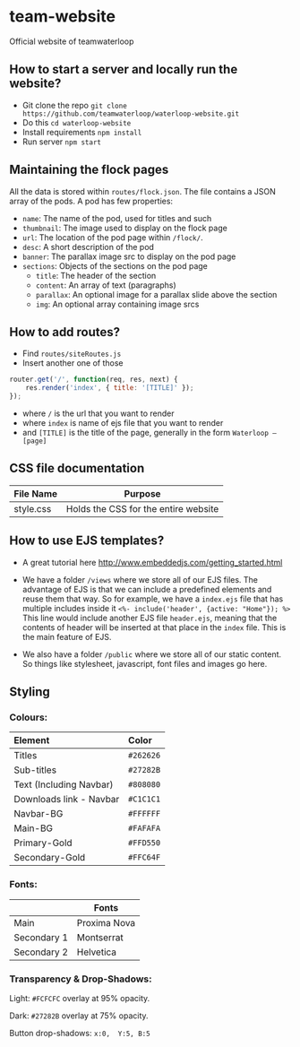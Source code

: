 # team-website
Official website of teamwaterloop

## How to start a server and locally run the website?
* Git clone the repo `git clone https://github.com/teamwaterloop/waterloop-website.git`
* Do this `cd waterloop-website`
* Install requirements `npm install`
* Run server `npm start`

## Maintaining the flock pages

All the data is stored within `routes/flock.json`. The file contains a JSON array of the pods. A pod has few properties:

* `name`: The name of the pod, used for titles and such
* `thumbnail`: The image used to display on the flock page
* `url`: The location of the pod page within `/flock/`.
* `desc`: A short description of the pod
* `banner`: The parallax image src to display on the pod page
* `sections`: Objects of the sections on the pod page
  * `title`: The header of the section
  * `content`: An array of text (paragraphs)
  * `parallax`: An optional image for a parallax slide above the section
  * `img`: An optional array containing image srcs

## How to add routes?
* Find `routes/siteRoutes.js`
* Insert another one of those
```javascript 1.8
router.get('/', function(req, res, next) {
    res.render('index', { title: '[TITLE]' });
});
```
* where `/` is the url that you want to render
* where `index` is name of ejs file that you want to render
* and `[TITLE]` is the title of the page, generally in the form `Waterloop – [page]`

## CSS file documentation
|File Name|Purpose|
|---|---|
|style.css   |Holds the CSS for the entire website|

## How to use EJS templates?
* A great tutorial here http://www.embeddedjs.com/getting_started.html

* We have a folder `/views` where we store all of our EJS files. The advantage of EJS is that we can include a predefined elements and reuse them that way. So for example, we have a `index.ejs` file that has multiple includes inside it
`<%- include('header', {active: "Home"}); %>` This line would include another EJS file `header.ejs`, meaning that the contents of header will be inserted at that place in the `index` file. This is the main feature of EJS.
* We also have a folder `/public` where we store all of our static content. So things like stylesheet, javascript, font files and images go here.

## Styling
### Colours:
| Element | Color |
|:--------|:-------|
|Titles | `#262626`|
|Sub-titles | `#27282B`|
|Text (Including Navbar) | `#808080`|
|Downloads link - Navbar | `#C1C1C1`|
|Navbar-BG | `#FFFFFF`|
|Main-BG | `#FAFAFA`|
|Primary-Gold | `#FFD550`|
|Secondary-Gold| `#FFC64F` |

### Fonts:
|| Fonts |
|---| --- |
|Main | Proxima Nova |
|Secondary 1 | Montserrat |
|Secondary 2 | Helvetica |

### Transparency & Drop-Shadows:
Light: `#FCFCFC` overlay at 95% opacity.

Dark: `#27282B` overlay at 75% opacity.

Button drop-shadows: `x:0,  Y:5, B:5`
